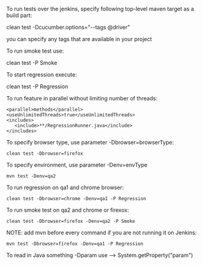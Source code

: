 To run tests over the jenkins, specify following top-level maven target as a build part:

clean test -Dcucumber.options="--tags @driver"

you can specify any tags that are available in your project

To run smoke test use:

clean test -P Smoke

To start regression execute:

clean test -P Regression

To run feature in parallel without limiting number of threads:

    <parallel>methods</parallel>
    <useUnlimitedThreads>true</useUnlimitedThreads>
    <includes>
       <include>**/RegressionRunner.java</include>
    </includes>
    
To specify browser type, use parameter -Dbrowser=browserType:

    clean test -Dbrowser=firefox

To specify environment, use parameter -Denv=envType

    mvn test -Denv=qa2 

To run regression on qa1 and chrome browser:

    clean test -Dbrowser=chrome -Denv=qa1 -P Regression

To run smoke test on qa2 and chrome or firexox:

    clean test -Dbrowser=firefox -Denv=qa2 -P Smoke

NOTE: add mvn before every command if you are not running it on Jenkins:

    mvn test -Dbrowser=firefox -Denv=qa1 -P Regression

To read in Java something -Dparam use --> System.getProperty("param")

